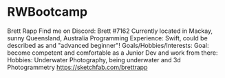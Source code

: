 # RWBootcamp
Brett Rapp
Find me on Discord: Brett #7162
Currently located in Mackay, sunny Queensland, Australia
Programming Experience: Swift, could be described as and "advanced beginner"!
Goals/Hobbies/Interests: Goal: become competent and comfortable as a Junior Dev and work from there: Hobbies: Underwater Photography, being underwater and 3d Photogrammetry https://sketchfab.com/brettrapp

